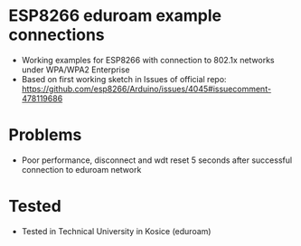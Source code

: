 # ESP8266 eduroam example connections
* Working examples for ESP8266 with connection to 802.1x networks under WPA/WPA2 Enterprise
* Based on first working sketch in Issues of official repo: https://github.com/esp8266/Arduino/issues/4045#issuecomment-478119686

# Problems
* Poor performance, disconnect and wdt reset 5 seconds after successful connection to eduroam network

# Tested
* Tested in Technical University in Kosice (eduroam)
